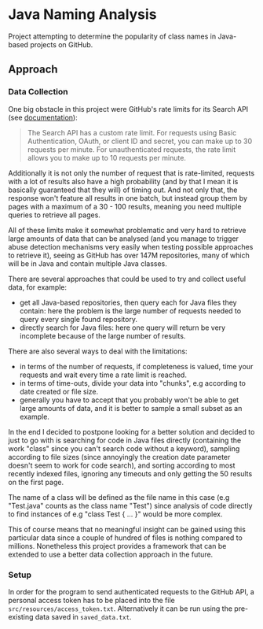# Java Naming Analysis
Project attempting to determine the popularity of class names in Java-based projects on GitHub.

## Approach

### Data Collection
One big obstacle in this project were GitHub's rate limits for its Search API (see [documentation](https://developer.github.com/v3/search/)):
> The Search API has a custom rate limit. For requests using Basic Authentication, OAuth, or client ID and secret, you can make up to 30 requests per minute. For unauthenticated requests, the rate limit allows you to make up to 10 requests per minute.

Additionally it is not only the number of request that is rate-limited, requests with a lot of results also 
have a high probability (and by that I mean it is basically guaranteed that they will) of timing out. 
And not only that, the response won't feature all results in one batch, but instead group them by pages 
with a maximum of a 30 - 100 results, meaning you need multiple queries to retrieve all pages.

All of these limits make it somewhat problematic and very hard to retrieve large 
amounts of data that can be analysed (and you manage to trigger 
abuse detection mechanisms very easily when testing possible approaches to retrieve it), seeing as GitHub has over 147M repositories, many of which will be in Java 
and contain multiple Java classes.

There are several approaches that could be used to try and collect useful data, for example:
- get all Java-based repositories, then query each for Java files they contain: 
here the problem is the large number of requests needed to query every single found repository.
- directly search for Java files: here one query will return be very incomplete because of the large number of results.

There are also several ways to deal with the limitations:
- in terms of the number of requests, if completeness is valued, time your requests and wait every time a rate limit is reached.
- in terms of time-outs, divide your data into "chunks", e.g according to date created or file size.
- generally you have to accept that you probably won't be able to get large amounts of data, and it is better to sample a small subset as an example.

In the end I decided to postpone looking for a better solution and decided to just to go with is searching for code in Java files directly (containing the work "class" since you 
can't search code without a keyword), sampling according to file sizes (since annoyingly the creation date parameter 
doesn't seem to work for code search), and sorting according to most recently indexed files, ignoring any timeouts and only getting the 50 results on the first page.

The name of a class will be defined as the file name in this case (e.g "Test.java" counts as the class name "Test") since 
analysis of code directly to find instances of e.g "class Test { ... }" would be more complex.

This of course means that no meaningful insight can be gained using this particular data since a couple of hundred of files
is nothing compared to millions. Nonetheless this project provides a framework that can be extended
to use a better data collection approach in the future.

### Setup

In order for the program to send authenticated requests to the GitHub API, a personal access token has to be placed
into the file `src/resources/access_token.txt`. Alternatively it can be run using the pre-existing 
data saved in `saved_data.txt`.
